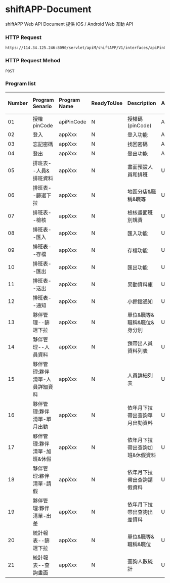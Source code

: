 # shiftAPP-Document
shiftAPP Web API Document
提供 iOS / Android Web 互動 API

### HTTP Request
```
https://114.34.125.246:8090/servlet/apiM/shiftAPP/V1/interfaces/apiPinCode
```

### HTTP Request Mehod
```
POST
```

### Program list
| Number | Program Senario | Program Name | ReadyToUse | Description | Author | Last Modify Date |
|:----------|:----------|:----------|:----------|:----------|:----------|:----------|
| 01 | 授權pinCode | apiPinCode | N | 授權碼(pinCode) | AndyHou | 20221107 |
| 02 | 登入 | appXxx | N | 登入功能 | AndyHou | 2022xxxx |
| 03 | 忘記密碼 | appXxx | N | 找回密碼 | AndyHou | 2022xxxx |
| 04 | 登出 | appXxx | N | 登出功能 | AndyHou | 2022xxxx |
| 05 | 排班表--人員&排班資料 | appXxx | N | 畫面預設人員和排班 | UserName | 2022xxxx |
| 06 | 排班表--篩選下拉 | appXxx | N | 地區分店&職稱&職等 | UserName | 2022xxxx |
| 07 | 排班表--檢核 | appXxx | N | 檢核畫面班別規責 | UserName | 2022xxxx |
| 08 | 排班表--匯入 | appXxx | N | 匯入功能 | UserName | 2022xxxx |
| 09 | 排班表--存檔 | appXxx | N | 存檔功能 | UserName | 2022xxxx |
| 10 | 排班表--匯出 | appXxx | N | 匯出功能 | UserName | 2022xxxx |
| 11 | 排班表--送出 | appXxx | N | 異動資料庫 | UserName | 2022xxxx |
| 12 | 排班表--通知 | appXxx | N | 小鈴鐺通知 | UserName | 2022xxxx |
| 13 | 夥伴管理--篩選下拉 | appXxx | N | 單位&職等&職稱&職位&身分別 | UserName | 2022xxxx |
| 14 | 夥伴管理--人員資料 | appXxx | N | 預帶出人員資料列表 | UserName | 2022xxxx | 
| 15 | 夥伴管理:夥伴清單-人員詳細資料 | appXxx | N | 人員詳細列表 | UserName | 2022xxxx |
| 16 | 夥伴管理:夥伴清單-單月出勤 | appXxx | N | 依年月下拉帶出查詢單月出勤資料 | UserName | 2022xxxx |
| 17 | 夥伴管理:夥伴清單-加班&休假 | appXxx | N | 依年月下拉帶出查詢加班&休假資料 | UserName | 2022xxxx |
| 18 | 夥伴管理:夥伴清單-請假 | appXxx | N | 依年月下拉帶出查詢請假資料 | UserName | 2022xxxx |
| 19 | 夥伴管理:夥伴清單-出差 | appXxx | N | 依年月下拉帶出查詢出差資料 | UserName | 2022xxxx |
| 20 | 統計報表--篩選下拉 | appXxx | N | 單位&職等&職稱&職位 | UserName | 2022xxxx |
| 21 | 統計報表--查詢畫面 | appXxx | N | 查詢人數統計 | UserName | 2022xxxx |
